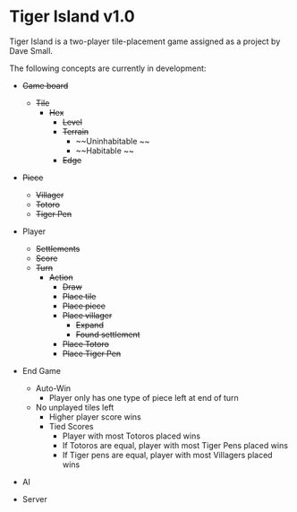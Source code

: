 # Tiger Island v1.0

Tiger Island is a two-player tile-placement game assigned as a project by Dave Small. 

The following concepts are currently in development:

* ~~Game board~~
  * ~~Tile~~
    * ~~Hex~~
      * ~~Level~~
      * ~~Terrain~~
        * ~~Uninhabitable ~~
        * ~~Habitable ~~
      * ~~Edge~~

* ~~Piece~~
  * ~~Villager~~
  * ~~Totoro~~
  * ~~Tiger Pen~~

* Player
  * ~~Settlements~~
  * ~~Score~~
  * ~~Turn~~
    * ~~Action~~
      * ~~Draw~~
      * ~~Place tile~~
      * ~~Place piece~~
      * ~~Place villager~~
        * ~~Expand~~
        * ~~Found settlement~~
      * ~~Place Totoro~~
      * ~~Place Tiger Pen~~

* End Game
  * Auto-Win
    * Player only has one type of piece left at end of turn
  * No unplayed tiles left
    * Higher player score wins
    * Tied Scores
      * Player with most Totoros placed wins
      * If Totoros are equal, player with most Tiger Pens placed wins
      * If Tiger pens are equal, player with most Villagers placed wins
  
* AI
* Server
